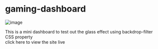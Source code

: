 # gaming-dashboard
![image](https://user-images.githubusercontent.com/86451863/175011621-5af15dbc-39f5-43db-bd1b-fc554a7bc694.png)

This is a mini dashboard to test out the glass effect using backdrop-filter CSS property<br>
click here to view the site live
